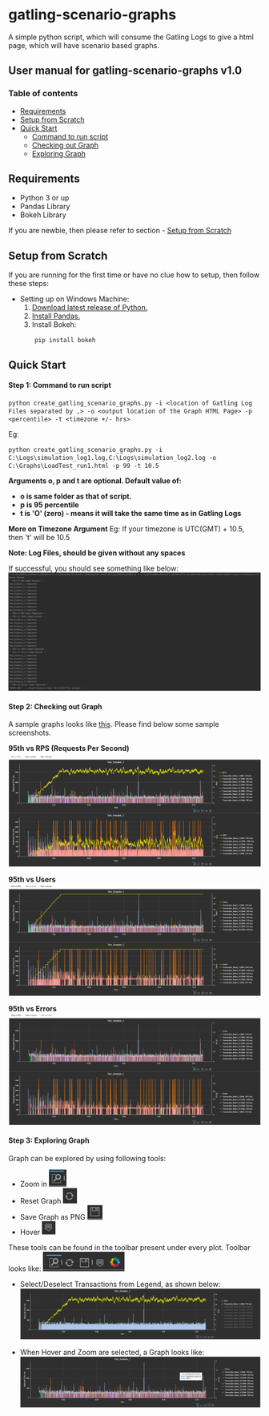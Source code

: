 # gatling-scenario-graphs
A simple python script, which will consume the Gatling Logs to give a html page, which will have scenario based graphs.

## User manual for gatling-scenario-graphs v1.0

### Table of contents
- [Requirements](https://github.com/Navdit/gatling-scenario-graphs/blob/master/README.md#Requirements)
- [Setup from Scratch](https://github.com/Navdit/gatling-scenario-graphs#setup-from-scratch)
- [Quick Start](https://github.com/Navdit/gatling-scenario-graphs/blob/master/README.md#quick-start-example)
  - [Command to run script](https://github.com/Navdit/gatling-scenario-graphs#step-1-command-to-run-script)
  - [Checking out Graph](https://github.com/Navdit/gatling-scenario-graphs#step-2-checking-out-graph)
  - [Exploring Graph](https://github.com/Navdit/gatling-scenario-graphs#step-3-exploring-graph)
    

## Requirements
- Python 3 or up
- Pandas Library
- Bokeh Library

If you are newbie, then please refer to section - [Setup from Scratch](https://github.com/Navdit/gatling-scenario-graphs/blob/master/README.md#setup-from-scratch)

## Setup from Scratch

If you are running for the first time or have no clue how to setup, then follow these steps:

 - Setting up on Windows Machine:
    1. [Download latest release of Python.](https://www.python.org/downloads/windows/)
    2. [Install Pandas.](https://stackoverflow.com/questions/42907331/how-to-install-pandas-from-pip-on-windows-cmd)
    3. Install Bokeh:
    ```
        pip install bokeh
    ```

## Quick Start

#### Step 1: Command to run script

```
python create_gatling_scenario_graphs.py -i <location of Gatling Log Files separated by ,> -o <output location of the Graph HTML Page> -p <percentile> -t <timezone +/- hrs>
```
Eg:
``` DOS 
python create_gatling_scenario_graphs.py -i C:\Logs\simulation_log1.log,C:\Logs\simulation_log2.log -o C:\Graphs\LoadTest_run1.html -p 99 -t 10.5
```
**Arguments o, p and t are optional. Default value of:**
- **o is same folder as that of script.**
- **p is 95 percentile**
- **t is 'O' (zero) - means it will take the same time as in Gatling Logs**

**More on Timezone Argument**
Eg: If your timezone is UTC(GMT) + 10.5, then 't' will be 10.5

**Note: Log Files, should be given without any spaces**

If successful, you should see something like below:
![Run Screen](https://github.com/Navdit/gatling-scenario-graphs/blob/master/images/run_snapshot.PNG)

#### Step 2: Checking out Graph
A sample graphs looks like [this](https://github.com/Navdit/gatling-scenario-graphs/blob/master/graphs/GatlingScenarioGraphs.html). Please find below some sample screenshots.

**95th vs RPS (Requests Per Second)**
![95th vs RPS](https://github.com/Navdit/gatling-scenario-graphs/blob/master/images/rps_tab.PNG)

**95th vs Users**
![95th vs Users](https://github.com/Navdit/gatling-scenario-graphs/blob/master/images/users_tab.PNG)

**95th vs Errors**
![95th vs Users](https://github.com/Navdit/gatling-scenario-graphs/blob/master/images/errors_tab.PNG)

#### Step 3: Exploring Graph

Graph can be explored by using following tools:
- Zoom in ![zoom](https://github.com/Navdit/gatling-scenario-graphs/blob/master/images/zoom.PNG)
- Reset Graph ![reset](https://github.com/Navdit/gatling-scenario-graphs/blob/master/images/reset.PNG)
- Save Graph as PNG ![save](https://github.com/Navdit/gatling-scenario-graphs/blob/master/images/save.PNG) 
- Hover ![hover](https://github.com/Navdit/gatling-scenario-graphs/blob/master/images/hover.PNG)

These tools can be found in the toolbar present under every plot. Toolbar looks like:
![toolbar](https://github.com/Navdit/gatling-scenario-graphs/blob/master/images/toolbar.PNG)

- Select/Deselect Transactions from Legend, as shown below:
![select_deselect](https://github.com/Navdit/gatling-scenario-graphs/blob/master/images/select_deselect.PNG)

- When Hover and Zoom are selected, a Graph looks like:
![hover_zoom_selected](https://github.com/Navdit/gatling-scenario-graphs/blob/master/images/hover_zoom_selected.PNG)

